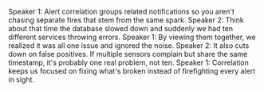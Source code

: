 Speaker 1: Alert correlation groups related notifications so you aren't chasing separate fires that stem from the same spark.
Speaker 2: Think about that time the database slowed down and suddenly we had ten different services throwing errors.
Speaker 1: By viewing them together, we realized it was all one issue and ignored the noise.
Speaker 2: It also cuts down on false positives. If multiple sensors complain but share the same timestamp, it's probably one real problem, not ten.
Speaker 1: Correlation keeps us focused on fixing what's broken instead of firefighting every alert in sight.
